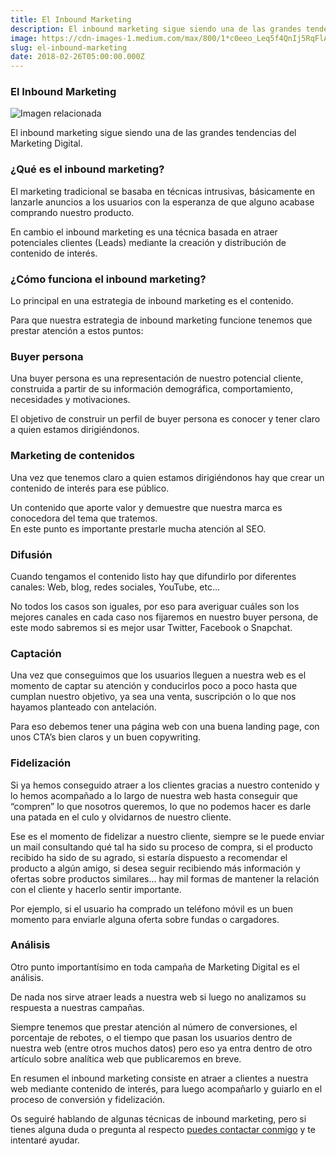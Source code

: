 ```yaml
---
title: El Inbound Marketing
description: El inbound marketing sigue siendo una de las grandes tendencias del Marketing Digital.
image: https://cdn-images-1.medium.com/max/800/1*c0eeo_Leq5f4QnIj5RqFlA.jpeg
slug: el-inbound-marketing
date: 2018-02-26T05:00:00.000Z
---
```


### El Inbound Marketing

![Imagen relacionada](https://cdn-images-1.medium.com/max/800/1*c0eeo_Leq5f4QnIj5RqFlA.jpeg)

El inbound marketing sigue siendo una de las grandes tendencias del Marketing Digital.

### ¿Qué es el inbound marketing?

El marketing tradicional se basaba en técnicas intrusivas, básicamente en lanzarle anuncios a los usuarios con la esperanza de que alguno acabase comprando nuestro producto.

En cambio el inbound marketing es una técnica basada en atraer potenciales clientes (Leads) mediante la creación y distribución de contenido de interés.

### ¿Cómo funciona el inbound marketing?

Lo principal en una estrategia de inbound marketing es el contenido.

Para que nuestra estrategia de inbound marketing funcione tenemos que prestar atención a estos puntos:

### Buyer persona

Una buyer persona es una representación de nuestro potencial cliente, construida a partir de su información demográfica, comportamiento, necesidades y motivaciones.

El objetivo de construir un perfil de buyer persona es conocer y tener claro a quien estamos dirigiéndonos.

### Marketing de contenidos

Una vez que tenemos claro a quien estamos dirigiéndonos hay que crear un contenido de interés para ese público.

Un contenido que aporte valor y demuestre que nuestra marca es conocedora del tema que tratemos.  
En este punto es importante prestarle mucha atención al SEO.

### Difusión

Cuando tengamos el contenido listo hay que difundirlo por diferentes canales: Web, blog, redes sociales, YouTube, etc…

No todos los casos son iguales, por eso para averiguar cuáles son los mejores canales en cada caso nos fijaremos en nuestro buyer persona, de este modo sabremos si es mejor usar Twitter, Facebook o Snapchat.

### Captación

Una vez que conseguimos que los usuarios lleguen a nuestra web es el momento de captar su atención y conducirlos poco a poco hasta que cumplan nuestro objetivo, ya sea una venta, suscripción o lo que nos hayamos planteado con antelación.

Para eso debemos tener una página web con una buena landing page, con unos CTA’s bien claros y un buen copywriting.

### Fidelización

Si ya hemos conseguido atraer a los clientes gracias a nuestro contenido y lo hemos acompañado a lo largo de nuestra web hasta conseguir que “compren” lo que nosotros queremos, lo que no podemos hacer es darle una patada en el culo y olvidarnos de nuestro cliente.

Ese es el momento de fidelizar a nuestro cliente, siempre se le puede enviar un mail consultando qué tal ha sido su proceso de compra, si el producto recibido ha sido de su agrado, si estaría dispuesto a recomendar el producto a algún amigo, si desea seguir recibiendo más información y ofertas sobre productos similares… hay mil formas de mantener la relación con el cliente y hacerlo sentir importante.

Por ejemplo, si el usuario ha comprado un teléfono móvil es un buen momento para enviarle alguna oferta sobre fundas o cargadores.

### Análisis

Otro punto importantísimo en toda campaña de Marketing Digital es el análisis.

De nada nos sirve atraer leads a nuestra web si luego no analizamos su respuesta a nuestras campañas.

Siempre tenemos que prestar atención al número de conversiones, el porcentaje de rebotes, o el tiempo que pasan los usuarios dentro de nuestra web (entre otros muchos datos) pero eso ya entra dentro de otro artículo sobre analítica web que publicaremos en breve.

En resumen el inbound marketing consiste en atraer a clientes a nuestra web mediante contenido de interés, para luego acompañarlo y guiarlo en el proceso de conversión y fidelización.

Os seguiré hablando de algunas técnicas de inbound marketing, pero si tienes alguna duda o pregunta al respecto [puedes contactar conmigo](mailto:info@ajra.es) y te intentaré ayudar.
